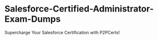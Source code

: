 # Salesforce-Certified-Administrator-Exam-Dumps
Supercharge Your Salesforce Certification with P2PCerts!
